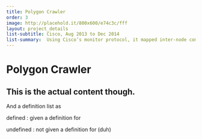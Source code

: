 ```yaml
---
title: Polygon Crawler
order: 3
image: http://placehold.it/800x600/e74c3c/fff
layout: project_details
list-subtitle: Cisco, Aug 2013 to Dec 2014
list-summary:  Using Cisco’s monitor protocol, it mapped inter-node communication through a network map. Delivered as a solo project.
---
```


# Polygon Crawler

## This is the actual content though.

And a definition list as 

defined
: given a definition for

undefined
: not given a definition for (duh)
